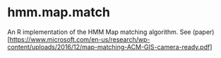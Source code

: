 # hmm.map.match
An R implementation of the HMM Map matching algorithm. See (paper)[https://www.microsoft.com/en-us/research/wp-content/uploads/2016/12/map-matching-ACM-GIS-camera-ready.pdf]
